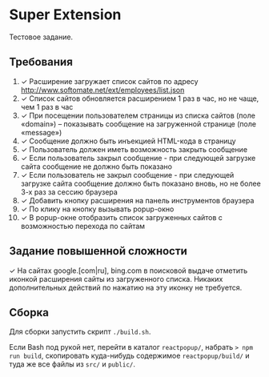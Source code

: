 # Super Extension

Тестовое задание.

## Требования

1. ✓ Расширение загружает список сайтов по адресу
   http://www.softomate.net/ext/employees/list.json
2. ✓ Список сайтов обновляется расширением 1 раз в час, но не чаще,
   чем 1 раз в час
3. ✓ При посещении пользователем страницы из списка сайтов (поле
   «domain») – показывать сообщение на загруженной странице (поле
   «message»)
4. ✓ Сообщение должно быть инъекцией HTML-кода в страницу
5. ✓ Пользователь должен иметь возможность закрыть сообщение
6. ✓ Если пользователь закрыл сообщение - при следующей загрузке сайта
   сообщение не должно быть показано
7. ✓ Если пользователь не закрыл сообщение - при следующей загрузке
   сайта сообщение должно быть показано вновь, но не более 3-х раз за
   сессию браузера
8. ✓ Добавить кнопку расширения на панель инструментов браузера
9. ✓ По клику на кнопку вызывать popup-окно
10. ✓ В popup-окне отобразить список загруженных сайтов с возможностью
    перехода по сайтам

## Задание повышенной сложности

✓ На сайтах google.[com|ru], bing.com в поисковой выдаче отметить
иконкой расширения сайты из загруженного списка. Никаких
дополнительных действий по нажатию на эту иконку не требуется.

## Сборка

Для сборки запустить скрипт `./build.sh`.

Если Bash под рукой нет, перейти в каталог `reactpopup/`, набрать `>
npm run build`, скопировать куда-нибудь содержимое `reactpopup/build/`
и туда же все файлы из `src/` и `public/`.
